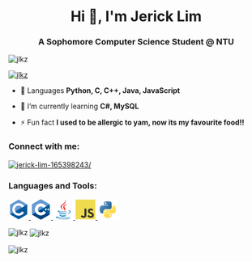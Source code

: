 <h1 align="center">Hi 👋, I'm Jerick Lim</h1>
<h3 align="center">A Sophomore Computer Science Student @ NTU</h3>

<p align="left"> <img src="https://komarev.com/ghpvc/?username=jlkz&label=Profile%20views&color=0e75b6&style=flat" alt="jlkz" /> </p>

<p align="left"> <a href="https://github.com/ryo-ma/github-profile-trophy"><img src="https://github-profile-trophy.vercel.app/?username=jlkz" alt="jlkz" /></a> </p>

- 📝 Languages **Python, C, C++, Java, JavaScript**

- 🌱 I’m currently learning **C#, MySQL**

- ⚡ Fun fact **I used to be allergic to yam, now its my favourite food!!**

<h3 align="left">Connect with me:</h3>
<p align="left">
<a href="https://linkedin.com/in/jerick-lim-165398243/" target="blank"><img align="center" src="https://raw.githubusercontent.com/rahuldkjain/github-profile-readme-generator/master/src/images/icons/Social/linked-in-alt.svg" alt="jerick-lim-165398243/" height="30" width="40" /></a>
</p>

<h3 align="left">Languages and Tools:</h3>
<p align="left"> <a href="https://www.cprogramming.com/" target="_blank" rel="noreferrer"> <img src="https://raw.githubusercontent.com/devicons/devicon/master/icons/c/c-original.svg" alt="c" width="40" height="40"/> </a> <a href="https://www.w3schools.com/cpp/" target="_blank" rel="noreferrer"> <img src="https://raw.githubusercontent.com/devicons/devicon/master/icons/cplusplus/cplusplus-original.svg" alt="cplusplus" width="40" height="40"/> </a> <a href="https://www.java.com" target="_blank" rel="noreferrer"> <img src="https://raw.githubusercontent.com/devicons/devicon/master/icons/java/java-original.svg" alt="java" width="40" height="40"/> </a> <a href="https://developer.mozilla.org/en-US/docs/Web/JavaScript" target="_blank" rel="noreferrer"> <img src="https://raw.githubusercontent.com/devicons/devicon/master/icons/javascript/javascript-original.svg" alt="javascript" width="40" height="40"/> </a> <a href="https://www.python.org" target="_blank" rel="noreferrer"> <img src="https://raw.githubusercontent.com/devicons/devicon/master/icons/python/python-original.svg" alt="python" width="40" height="40"/> </a> </p>

<p><img align="left" src="https://github-readme-stats.vercel.app/api/top-langs?username=jlkz&show_icons=true&locale=en&layout=compact" alt="jlkz" /></p>

<p>&nbsp;<img align="center" src="https://github-readme-stats.vercel.app/api?username=jlkz&show_icons=true&locale=en" alt="jlkz" /></p>

<p><img align="center" src="https://github-readme-streak-stats.herokuapp.com/?user=jlkz&" alt="jlkz" /></p>

